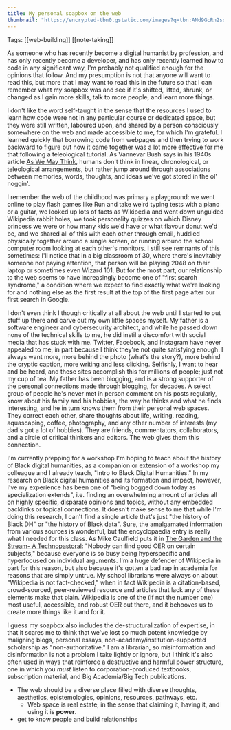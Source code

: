 ```yaml
---
title: My personal soapbox on the web
thumbnail: "https://encrypted-tbn0.gstatic.com/images?q=tbn:ANd9GcRn2sqEL1d42gP7HLDPq0mOUBdGd3Q0DNy_Gg&s"
---
```

<p>
Tags: [[web-building]] [[note-taking]]
</p>
As someone who has recently become a digital humanist by profession, and has only recently become a developer, and has only recently learned how to code in any significant way, I'm probably not qualified enough for the opinions that follow. And my presumption is not that anyone will want to read this, but more that I may want to read this in the future so that I can remember what my soapbox was and see if it's shifted, lifted, shrunk, or changed as I gain more skills, talk to more people, and learn more things.

I don't like the word self-taught in the sense that the resources I used to learn how code were not in any particular course or dedicated space, but they were still written, laboured upon, and shared by a person consciously somewhere on the web and made accessible to me, for which I'm grateful. I learned quickly that borrowing code from webpages and then trying to work backward to figure out how it came together was a lot more effective for me that following a teleological tutorial. As Vannevar Bush says in his 1940s article [As We May Think](https://worrydream.com/refs/Bush%20-%20As%20We%20May%20Think%20(Life%20Magazine%209-10-1945).pdf), humans don't think in linear, chronological, or teleological arrangements, but rather jump around through associations between memories, words, thoughts, and ideas we've got stored in the ol' noggin'.

I remember the web of the childhood was primary a playground: we went online to play flash games like Run and take weird typing tests with a piano or a guitar, we looked up lots of facts as Wikipedia and went down unguided Wikipedia rabbit holes, we took personality quizzes on which Disney princess we were or how many kids we'd have or what flavour donut we'd be, and we shared all of this with each other through email, huddled physically together around a single screen, or running around the school computer room looking at each other's monitors. I still see remnants of this sometimes: I'll notice that in a big classroom of 30, where there's inevitably someone not paying attention, that person will be playing 2048 on their laptop or sometimes even Wizard 101. But for the most part, our relationship to the web seems to have increasingly become one of "first search syndrome," a condition where we expect to find exactly what we're looking for and nothing else as the first result at the top of the first page after our first search in Google.

I don't even think I though critically at all about the web until I started to put stuff up there and carve out my own little spaces myself. My father is a software engineer and cybersecurity architect, and while he passed down none of the technical skills to me, he did instil a discomfort with social media that has stuck with me. Twitter, Facebook, and Instagram have never appealed to me, in part because I think they're not quite satisfying enough. I always want more, more behind the photo (what's the story?), more behind the cryptic caption, more writing and less clicking. Selfishly, I want to hear and be heard, and these sites accomplish this for millions of people; just not my cup of tea. My father has been blogging, and is a strong supporter of the personal connections made through blogging, for decades. A select group of people he's never met in person comment on his posts regularly, know about his family and his hobbies, the way he thinks and what he finds interesting, and he in turn knows them from their personal web spaces. They correct each other, share thoughts about life, writing, reading, aquascaping, coffee, photography, and any other number of interests (my dad's got a lot of hobbies). They are friends, commentators, collaborators, and a circle of critical thinkers and editors. The web gives them this connection.

I'm currently prepping for a workshop I'm hoping to teach about the history of Black digital humanities, as a companion or extension of a workshop my colleague and I already teach, "Intro to Black Digital Humanities." In my research on Black digital humanities and its formation and impact, however, I've my experience has been one of "being bogged down today as specialization extends", i.e. finding an overwhelming amount of articles all on highly specific, disparate opinions and topics, without any embedded backlinks or topical connections. It doesn't make sense to me that while I'm doing this research, I can't find a single article that's just "the history of Black DH" or "the history of Black data". Sure, the amalgamated information from various sources is wonderful, but the encyclopaedia entry is really what I needed for this class. As Mike Caulfield puts it in [The Garden and the Stream- A Technopastoral](https://hapgood.us/2015/10/17/the-garden-and-the-stream-a-technopastoral/): "Nobody can find good OER on certain subjects," because everyone is so busy being hyperspecific and hyperfocused on individual arguments. I'm a huge defender of Wikipedia in part for this reason, but also because it's gotten a bad rap in academia for reasons that are simply untrue. My school librarians were always on about "Wikipedia is not fact-checked," when in fact Wikipedia is a citation-based, crowd-sourced, peer-reviewed resource and articles that lack any of these elements make that plain. Wikipedia is one of the (if not the number one) most useful, accessible, and robust OER out there, and it behooves us to create more things like it and for it.

I guess my soapbox also includes the de-structuralization of expertise, in that it scares me to think that we've lost so much potent knowledge by maligning blogs, personal essays, non-academy/institution-supported scholarship as "non-authoritative." I am a librarian, so misinformation and disinformation is not a problem I take lightly or ignore, but I think it's also often used in ways that reinforce a destructive and harmful power structure, one in which you *must* listen to corporation-produced textbooks, subscription material, and Big Academia/Big Tech publications.

- The web should be a diverse place filled with diverse thoughts, aesthetics, epistemologies, opinions, resources, pathways, etc.
	- Web space is real estate, in the sense that claiming it, having it, and using it is **power**.
- get to know people and build relationships 

